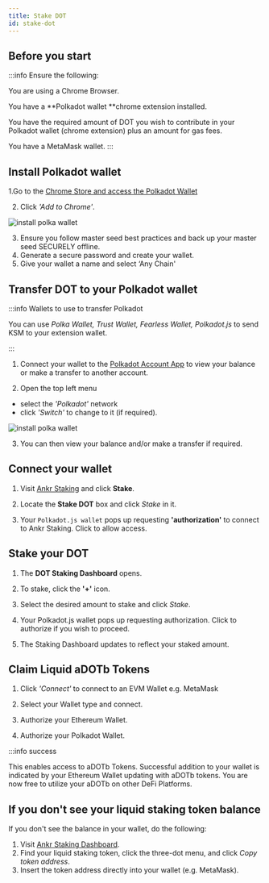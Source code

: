 ```yaml
---
title: Stake DOT
id: stake-dot
---
```


## Before you start

:::info Ensure the following:


You are using a Chrome Browser.

You have a **Polkadot wallet **chrome extension installed.

You have the required amount of DOT you wish to contribute in your Polkadot wallet (chrome extension) plus an amount for gas fees.

You have a MetaMask wallet.
:::

## Install Polkadot wallet

1.Go to the [Chrome Store and access the Polkadot Wallet](https://chrome.google.com/webstore/detail/polkadot%7Bjs%7D-extension/mopnmbcafieddcagagdcbnhejhlodfdd)

2. Click *'Add to Chrome'*.

![install polka wallet](@site/static/img/install-polka.png)

3. Ensure you follow master seed best practices and back up your master seed SECURELY offline.
4. Generate a secure password and create your wallet.
5. Give your wallet a name and select ‘Any Chain'‌

## Transfer DOT to your Polkadot wallet

:::info Wallets to use to transfer Polkadot

You can use _Polka Wallet, Trust Wallet, Fearless Wallet, Polkadot.js_ to send KSM to your extension wallet.

:::

1. Connect your wallet to the [Polkadot Account App](https://polkadot.js.org/apps/#/accounts) to view your balance or make a transfer to another account.

2. Open the top left menu 
* select the *'Polkadot'* network 
* click *'Switch'* to change to it (if required).

![install polka wallet](@site/static/img/switch-polkadot.png)

3. You can then view your balance and/or make a transfer if required.

## Connect your wallet

1. Visit [Ankr Staking](https://www.ankr.com/staking/) and click **Stake**.

2. Locate the **Stake DOT** box and click *Stake* in it.

3. Your ```Polkadot.js wallet``` pops up requesting **'authorization'** to connect to Ankr Staking.
Click to allow access.

## Stake your DOT

1. The **DOT Staking Dashboard** opens.

2. To stake, click the **'+'** icon.

3. Select the desired amount to stake and click *Stake*.

4. Your Polkadot.js wallet pops up requesting authorization. Click to authorize if you wish to proceed.

5. The Staking Dashboard updates to reflect your staked amount.

## Claim Liquid aDOTb Tokens

1. Click *'Connect'* to connect to an EVM Wallet e.g. MetaMask

2. Select your Wallet type and connect.

3. Authorize your Ethereum Wallet.

4. Authorize your Polkadot Wallet.

:::info success

This enables access to aDOTb Tokens.
Successful addition to your wallet is indicated by your Ethereum Wallet updating with aDOTb tokens.
You are now free to utilize your aDOTb on other DeFi Platforms.

## If you don't see your liquid staking token balance

If you don't see the balance in your wallet, do the following:

1. Visit [Ankr Staking Dashboard](https://www.ankr.com/staking/dashboard).
2. Find your liquid staking token, click the three-dot menu, and click *Copy token address*.
3. Insert the token address directly into your wallet (e.g. MetaMask).